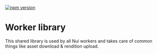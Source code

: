<!--- when a new release happens, the VERSION and URL in the badge have to be manually updated because it's a private registry --->
[![npm version](https://img.shields.io/badge/%40nui%2Flibrary-0.0.10-blue.svg)](https://artifactory.corp.adobe.com/artifactory/npm-nui-release/@nui/library/-/@nui/library-0.0.10.tgz)

# Worker library

This shared library is used by all Nui workers and takes care of common things like asset download & rendition upload.
